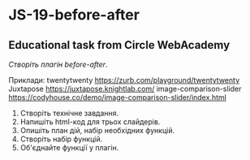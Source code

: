 # JS-19-before-after

## Educational task from Circle WebAcademy

*Створіть плагін before-after*.

Приклади:
  twentytwenty https://zurb.com/playground/twentytwenty
  Juxtapose https://juxtapose.knightlab.com/
  image-comparison-slider https://codyhouse.co/demo/image-comparison-slider/index.html

1. Створіть технічне завдання.
2. Напишіть html-код для трьох слайдерів.
3. Опишіть план дій, набір необхідних функцій.
4. Створіть набір функцій.
5. Об'єднайте функції у плагін.
